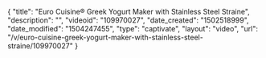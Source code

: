 {
    "title": "Euro Cuisine&reg; Greek Yogurt Maker with Stainless Steel Straine",
    "description": "",
    "videoid": "109970027",
    "date_created": "1502518999",
    "date_modified": "1504247455",
    "type": "captivate",
    "layout": "video",
    "url": "\/v\/euro-cuisine-greek-yogurt-maker-with-stainless-steel-straine\/109970027"
}